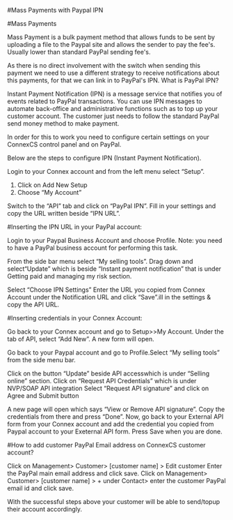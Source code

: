 #Mass Payments with Paypal IPN

#Mass Payments

Mass Payment is a bulk payment method that allows funds to be sent by uploading a file to the Paypal site and allows the sender to pay the fee's. Usually lower than standard PayPal sending fee's.

As there is no direct involvement with the switch when sending this payment we need to use a different strategy to receive notifications about this payments, for that we can link in to PayPal's IPN.
What is PayPal IPN?

Instant Payment Notification (IPN) is a message service that notifies you of events related to PayPal transactions. You can use IPN messages to automate back-office and administrative functions such as to top up your customer account. The customer just needs to follow the standard PayPal send money method to make payment.

In order for this to work you need to configure certain settings on your ConnexCS control panel and on PayPal.

Below are the steps to configure IPN (Instant Payment Notification).

Login to your Connex account and from the left menu select “Setup”.

1. Click on Add New Setup
2. Choose “My Account”

Switch to the “API” tab and click on “PayPal IPN”.
Fill in your settings and copy the URL written beside “IPN URL”.

#Inserting the IPN URL in your PayPal account:

Login to your Paypal Business  Account and choose Profile. 
Note: you need to have a PayPal business account for performing this task.

From the side bar menu select “My selling tools”.
Drag down and select“Update” which is beside “Instant payment notification” that is under Getting paid and managing my risk section.

Select “Choose IPN Settings”
Enter the URL you copied from Connex Account under the Notification URL and click “Save”.ill in the settings & copy the API URL.

#Inserting credentials in your Connex Account:

Go back to your Connex account and go to Setup>>My Account. Under the tab of API, select “Add New”.  A new form will open.

Go back to your Paypal account and go to Profile.Select “My selling tools” from the side menu bar.

Click on the button “Update” beside API accesswhich is under “Selling online” section.
Click on “Request API Credentials” which is under NVP/SOAP API integration
Select “Request API signature” and click on Agree and Submit button

A new page will open which says “View or Remove API signature”. Copy the credentials from there and press “Done”.
Now, go back to your External API form from your Connex account and add the credential you copied from Paypal account to your Exeternal API form. Press Save when you are done.

#How to add customer PayPal Email address on ConnexCS customer account?

Click on Management> Customer> [customer name] > Edit customer
Enter the PayPal main email address and click save.
Click on Management> Customer> [customer name] > + under Contact> enter the customer PayPal email id and click save.

With the successful steps above your customer will be able to send/topup their account accordingly.
